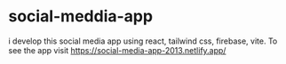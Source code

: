 # social-meddia-app
i develop this social media app using react, tailwind css, firebase, vite. To see the app visit https://social-media-app-2013.netlify.app/
